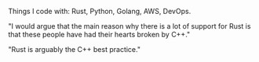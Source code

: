 

Things I code with: Rust, Python, Golang, AWS, DevOps.

"I would argue that the main reason why there is a lot of support for Rust is that these people have had their hearts broken by C++." 

"Rust is arguably the C++ best practice."

